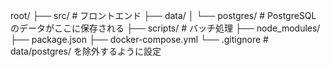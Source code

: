 root/
├── src/ # フロントエンド
├── data/
│ └── postgres/ # PostgreSQL のデータがここに保存される
├── scripts/ # バッチ処理
├── node_modules/
├── package.json
├── docker-compose.yml
└── .gitignore # data/postgres/ を除外するように設定
